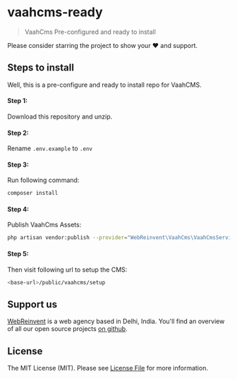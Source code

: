 # vaahcms-ready
> VaahCms Pre-configured and ready to install

Please consider starring the project to show your :heart: and support.


## Steps to install
Well, this is a pre-configure and ready to install repo for VaahCMS.

#### Step 1:
Download this repository and unzip.

#### Step 2:
Rename `.env.example` to `.env`

#### Step 3:
Run following command:
```bash
composer install
```

#### Step 4:
Publish VaahCms Assets:
```bash
php artisan vendor:publish --provider="WebReinvent\VaahCms\VaahCmsServiceProvider" --tag=assets --force
```

#### Step 5:
Then visit following url to setup the CMS:
```bash
<base-url>/public/vaahcms/setup
```


## Support us

[WebReinvent](https://www.webreinvent.com) is a web agency based in Delhi, India. You'll find an overview of all our open source projects [on github](https://github.com/webreinvent).

## License

The MIT License (MIT). Please see [License File](LICENSE) for more information.

